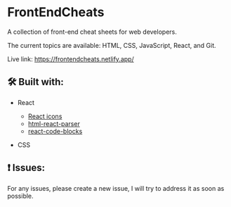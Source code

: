 # FrontEndCheats

A collection of front-end cheat sheets for web developers.

The current topics are available: HTML, CSS, JavaScript, React, and Git.

Live link: https://frontendcheats.netlify.app/

## 🛠 Built with:

- React

  - [React icons](https://react-icons.github.io/react-icons/)
  - [html-react-parser](https://www.npmjs.com/package/html-react-parser)
  - [react-code-blocks](https://www.npmjs.com/package/react-code-blocks)

- CSS

## ❗ Issues:

For any issues, please create a new issue, I will try to address it as soon as possible.
